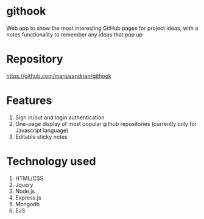 # githook

Web app to show the most interesting GitHub pages for project ideas, with a notes functionality to remember any ideas that pop up

# Repository

https://github.com/mariusandrian/githook


# Features

1. Sign in/out and login authentication
2. One-page display of most popular github repositories (currently only for Javascript language)
3. Editable sticky notes 

# Technology used

1. HTML/CSS
2. Jquery
3. Node.js
4. Express.js
5. Mongodb
6. EJS

